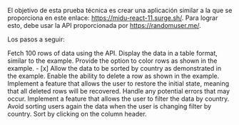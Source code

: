 El objetivo de esta prueba técnica es crear una aplicación similar a la que se proporciona en este enlace: https://midu-react-11.surge.sh/. Para lograr esto, debe usar la API proporcionada por https://randomuser.me/.

Los pasos a seguir:

Fetch 100 rows of data using the API.
Display the data in a table format, similar to the example.
Provide the option to color rows as shown in the example. - [x] Allow the data to be sorted by country as demonstrated in the example.
Enable the ability to delete a row as shown in the example.
Implement a feature that allows the user to restore the initial state, meaning that all deleted rows will be recovered.
Handle any potential errors that may occur.
Implement a feature that allows the user to filter the data by country.
Avoid sorting users again the data when the user is changing filter by country.
Sort by clicking on the column header.
